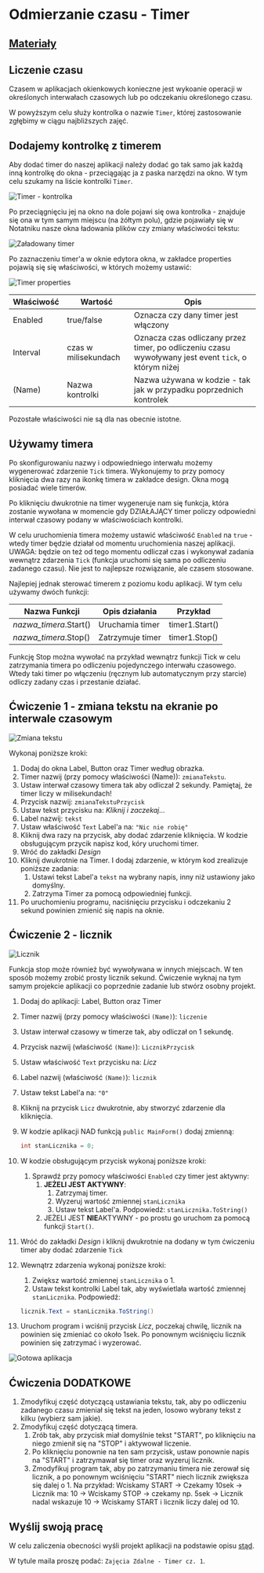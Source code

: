 # Odmierzanie czasu - Timer

## [Materiały](Materiały.pdf)

## Liczenie czasu

Czasem w aplikacjach okienkowych konieczne jest wykoanie operacji w określonych interwałach czasowych lub po odczekaniu określonego czasu.

W powyższym celu służy kontrolka o nazwie `Timer`, której zastosowanie zgłębimy w ciągu najbliższych zajęć.

## Dodajemy kontrolkę z timerem

Aby dodać timer do naszej aplikacji należy dodać go tak samo jak każdą inną kontrolkę do okna - przeciągając ja z paska narzędzi na okno. W tym celu szukamy na liście kontrolki `Timer`.

![Timer - kontrolka](Grafiki/t17_screen1.png)

Po przeciągnięciu jej na okno na dole pojawi się owa kontrolka - znajduje się ona w tym samym miejscu (na żółtym polu), gdzie pojawiały się w Notatniku nasze okna ładowania plików czy zmiany właściwości tekstu:

![Załadowany timer](Grafiki/t17_screen2.png)

Po zaznaczeniu timer'a w oknie edytora okna, w zakładce properties pojawią się się właściwości, w których możemy ustawić:

![Timer properties](Grafiki/t17_screen3.png)

| Właściwość | Wartość | Opis |
|-|-|-|
|Enabled|true/false|Oznacza czy dany timer jest włączony|
|Interval|czas w milisekundach|Oznacza czas odliczany przez timer, po odliczeniu czasu wywoływany jest event `tick`, o którym niżej|
|(Name)|Nazwa kontrolki|Nazwa używana w kodzie - tak jak w przypadku poprzednich kontrolek|

Pozostałe właściwości nie są dla nas obecnie istotne.

## Używamy timera

Po skonfigurowaniu nazwy i odpowiedniego interwału możemy wygenerować zdarzenie `Tick` timera. Wykonujemy to przy pomocy kliknięcia dwa razy na ikonkę timera w zakładce design. Okna mogą posiadać wiele timerów.

Po kliknięciu dwukrotnie na timer wygeneruje nam się funkcja, która zostanie wywołana w momencie gdy DZIAŁAJĄCY timer policzy odpowiedni interwał czasowy podany w właściwościach kontrolki.

W celu uruchomienia timera możemy ustawić właściwość `Enabled` na `true` - wtedy timer będzie działał od momentu uruchomienia naszej aplikacji. UWAGA: będzie on też od tego momentu odliczał czas i wykonywał zadania wewnątrz zdarzenia `Tick` (funkcja uruchomi się sama po odliczeniu zadanego czasu). Nie jest to najlepsze rozwiązanie, ale czasem stosowane.

Najlepiej jednak sterować timerem z poziomu kodu aplikacji. W tym celu używamy dwóch funkcji:

|Nazwa Funkcji|Opis działania|Przykład|
|-|-|-|
|*nazwa_timera*.Start()|Uruchamia timer|timer1.Start()|
|*nazwa_timera*.Stop()|Zatrzymuje timer|timer1.Stop()|

Funkcję Stop można wywołać na przykład wewnątrz funkcji Tick w celu zatrzymania timera po odliczeniu pojedynczego interwału czasowego. Wtedy taki timer po włączeniu (ręcznym lub automatycznym przy starcie) odliczy zadany czas i przestanie działać.

## Ćwiczenie 1 - zmiana tekstu na ekranie po interwale czasowym 

![Zmiana tekstu](Grafiki/t17_screen4.png)

Wykonaj poniższe kroki:

1. Dodaj do okna Label, Button oraz Timer według obrazka.
2. Timer nazwij (przy pomocy właściwości (Name)): `zmianaTekstu`.
3. Ustaw interwał czasowy timera tak aby odliczał 2 sekundy. Pamiętaj, że timer liczy w milisekundach!
4. Przycisk nazwij: `zmianaTekstuPrzycisk`
5. Ustaw tekst przycisku na: *Kliknij i zaczekaj...*
6. Label nazwij: `tekst`
7. Ustaw właściwość `Text` Label'a na: `"Nic nie robię"`
8. Kliknij dwa razy na przycisk, aby dodać zdarzenie kliknięcia. W kodzie obsługującym przycik napisz kod, kóry uruchomi timer.
9. Wróć do zakładki *Design*
10. Kliknij dwukrotnie na Timer. I dodaj zdarzenie, w którym kod zrealizuje poniższe zadania:
    1. Ustawi tekst Label'a `tekst` na wybrany napis, inny niż ustawiony jako domyślny.
    2. Zatrzyma Timer za pomocą odpowiedniej funkcji.
11. Po uruchomieniu programu, naciśnięciu przycisku i odczekaniu 2 sekund powinien zmienić się napis na oknie.

## Ćwiczenie 2 - licznik

![Licznik](Grafiki/t17_screen5.png)

Funkcja stop może również być wywoływana w innych miejscach. W ten sposób możemy zrobić prosty licznik sekund. Ćwiczenie wyknaj na tym samym projekcie aplikacji co poprzednie zadanie lub stwórz osobny projekt.

1. Dodaj do aplikacji: Label, Button oraz Timer
2. Timer nazwij (przy pomocy właściwości `(Name)`): `liczenie`
3. Ustaw interwał czasowy w timerze tak, aby odliczał on 1 sekundę.
4. Przycisk nazwij (właściwość `(Name)`): `LicznikPrzycisk`
5. Ustaw właściwość `Text` przycisku na: *Licz*
6. Label nazwij (właściwość `(Name)`): `licznik`
7. Ustaw tekst Label'a na: `"0"`
8. Kliknij na przycisk `Licz` dwukrotnie, aby stworzyć zdarzenie dla kliknięcia.
9. W kodzie aplikacji NAD funkcją `public MainForm()` dodaj zmienną:

   ```csharp
   int stanLicznika = 0;
   ```

10. W kodzie obsługującym przycisk wykonaj poniższe kroki:
    1. Sprawdź przy pomocy właściwości `Enabled` czy timer jest aktywny:
       1. **JEŻELI JEST AKTYWNY**:
          1. Zatrzymaj timer.
          2. Wyzeruj wartość zmiennej `stanLicznika`
          3. Ustaw tekst Label'a. Podpowiedź: `stanLicznika.ToString()`
       2. JEŻELI JEST **NIE**AKTYWNY - po prostu go uruchom za pomocą funkcji `Start()`.
11. Wróć do zakładki *Design* i kliknij dwukrotnie na dodany w tym ćwiczeniu timer aby dodać zdarzenie `Tick`
12. Wewnątrz zdarzenia wykonaj poniższe kroki:
    1. Zwiększ wartość zmiennej `stanLicznika` o 1.
    2. Ustaw tekst kontrolki Label tak, aby wyświetlała wartość zmiennej `stanLicznika`. Podpowiedź:

      ```csharp
      licznik.Text = stanLicznika.ToString()
      ```

13. Uruchom program i wciśnij przycisk *Licz*, poczekaj chwilę, licznik na powinien się zmieniać co około 1sek. Po ponownym wciśnięciu licznik powinien się zatrzymać i wyzerować.

![Gotowa aplikacja](Grafiki/t17_screen6.png)

## Ćwiczenia DODATKOWE

1. Zmodyfikuj część dotyczącą ustawiania tekstu, tak, aby po odliczeniu zadanego czasu zmieniał się tekst na jeden, losowo wybrany tekst z kilku  (wybierz sam jakie).
2. Zmodyfikuj część dotyczącą timera.
   1. Zrób tak, aby przycisk miał domyślnie tekst "START", po kliknięciu na niego zmienił się na "STOP" i aktywował liczenie.
   2. Po kliknięciu ponownie na ten sam przycisk, ustaw ponownie napis na "START" i zatrzymawał się timer oraz wyzeruj licznik.
   3. Zmodyfikuj program tak, aby po zatrzymaniu timera nie zerował się licznik, a po ponownym wciśnięciu "START" niech licznik zwiększa się dalej o 1. Na przykład: Wciskamy START -> Czekamy 10sek -> Licznik ma: 10 -> Wciskamy STOP -> czekamy np. 5sek -> Licznik nadal wskazuje 10 -> Wciskamy START i licznik liczy dalej od 10.

## Wyślij swoją pracę

W celu zaliczenia obecności wyśli projekt aplikacji na podstawie opisu [stąd](../ZdalneInstrukcja#wysyłanie-projektu-aplikacji-okienkowej).

W tytule maila proszę podać: `Zajęcia Zdalne - Timer cz. 1`.
